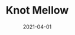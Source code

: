---
description: ""
tags: 
  - "Lark Fontaine"
  - "Knot"
  - "Textiles"
image_primary: "img/KnotMellow_large.jpg"
href: "https://www.larkfontaine.com/collections/textiles/products/knot-mellow"
designer: "Lark Fontaine"
title: "Knot Mellow"
category: "Textiles"
subtitle: ""
manufacturer: "Lark Fontaine"
slug: "/manufacturers/lark-fontaine/textiles/lark-fontaine-knot-mellow"
date: "2021-04-01"
---
